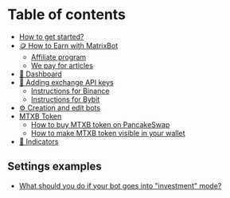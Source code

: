 # Table of contents

* [How to get started?](README.md)
* [🪙 How to Earn with MatrixBot](<README (2).md>)
  * [Affiliate program](how-to-earn-with-matrixbot/affiliate-program.md)
  * [We pay for articles](how-to-earn-with-matrixbot/we-pay-for-articles.md)
* [🤖 Dashboard](<README (1).md>)
* [🔑 Adding exchange API keys](adding-exchange-api-keys/README.md)
  * [Instructions for Binance](adding-exchange-api-keys/instructions-for-binance.md)
  * [Instructions for Bybit](adding-exchange-api-keys/instructions-for-bybit.md)
* [⚙️ Creation and edit bots](creation-and-edit-bots.md)
* [MTXB Token](mtxb-token/README.md)
  * [How to buy MTXB token on PancakeSwap](mtxb-token/how-to-buy-mtxb-token-on-pancakeswap.md)
  * [How to make MTXB token visible in your wallet](mtxb-token/how-to-make-mtxb-token-visible-in-your-wallet.md)
* [🔎 Indicators](indicators.md)

## Settings examples

* [What should you do if your bot goes into "investment" mode?](settings-examples/bots-in-investment-mode.md)
